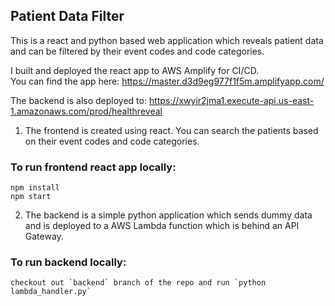 ## Patient Data Filter

This is a react and python based web application which reveals patient data and can be filtered by their event codes and code categories.

I built and deployed the react app to AWS Amplify for CI/CD. <br />
You can find the app here:  https://master.d3d9eg977f1f5m.amplifyapp.com/

The backend is also deployed to: https://xwyir2jma1.execute-api.us-east-1.amazonaws.com/prod/healthreveal

1. The frontend is created using react. You can search the patients based on their event codes and code categories. 
### To run frontend react app locally:
```
npm install
npm start
```

2. The backend is a simple python application which sends dummy data and is deployed to a AWS Lambda function which is behind an API Gateway.
### To run backend locally:
```
checkout out `backend` branch of the repo and run `python lambda_handler.py`
```
